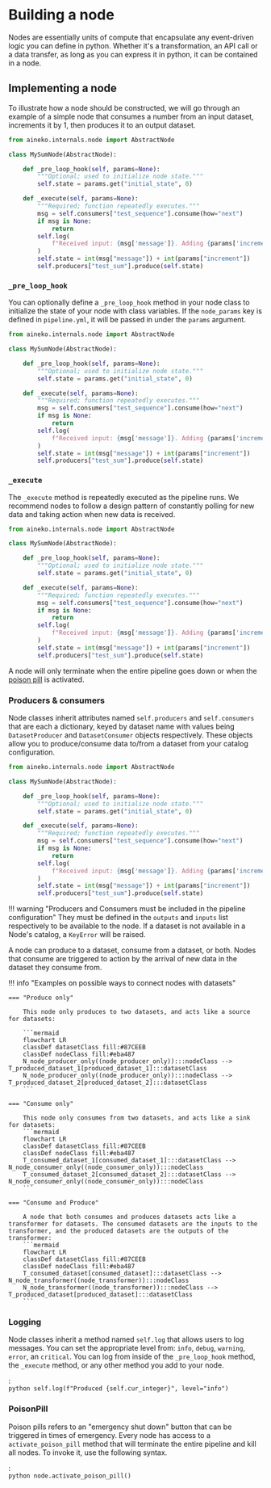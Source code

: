 # Building a node

Nodes are essentially units of compute that encapsulate any event-driven logic you can define in python. Whether it's a transformation, an API call or a data transfer, as long as you can express it in python, it can be contained in a node.

## Implementing a node

To illustrate how a node should be constructed, we will go through an example of a simple node that consumes a number from an input dataset, increments it by 1, then produces it to an output dataset.

```python title="sum_node.py"
from aineko.internals.node import AbstractNode

class MySumNode(AbstractNode):

    def _pre_loop_hook(self, params=None):
        """Optional; used to initialize node state."""
        self.state = params.get("initial_state", 0)

    def _execute(self, params=None):
        """Required; function repeatedly executes."""
        msg = self.consumers["test_sequence"].consume(how="next")
        if msg is None:
            return
        self.log(
            f"Received input: {msg['message']}. Adding {params['increment']}..."
        )
        self.state = int(msg["message"]) + int(params["increment"])
        self.producers["test_sum"].produce(self.state)
```

### `_pre_loop_hook`

You can optionally define a `_pre_loop_hook` method in your node class to initialize the state of your node with class variables. If the `node_params` key is defined in `pipeline.yml`, it will be passed in under the `params` argument.

```python title="sum_node.py" hl_lines="5-7"
from aineko.internals.node import AbstractNode

class MySumNode(AbstractNode):

    def _pre_loop_hook(self, params=None):
        """Optional; used to initialize node state."""
        self.state = params.get("initial_state", 0)

    def _execute(self, params=None):
        """Required; function repeatedly executes."""
        msg = self.consumers["test_sequence"].consume(how="next")
        if msg is None:
            return
        self.log(
            f"Received input: {msg['message']}. Adding {params['increment']}..."
        )
        self.state = int(msg["message"]) + int(params["increment"])
        self.producers["test_sum"].produce(self.state)
```

### `_execute`

The `_execute` method is repeatedly executed as the pipeline runs. We recommend nodes to follow a design pattern of constantly polling for new data and taking action when new data is received.

```python title="sum_node.py" hl_lines="9-18"
from aineko.internals.node import AbstractNode

class MySumNode(AbstractNode):

    def _pre_loop_hook(self, params=None):
        """Optional; used to initialize node state."""
        self.state = params.get("initial_state", 0)

    def _execute(self, params=None):
        """Required; function repeatedly executes."""
        msg = self.consumers["test_sequence"].consume(how="next")
        if msg is None:
            return
        self.log(
            f"Received input: {msg['message']}. Adding {params['increment']}..."
        )
        self.state = int(msg["message"]) + int(params["increment"])
        self.producers["test_sum"].produce(self.state)
```

A node will only terminate when the entire pipeline goes down or when the [poison pill](#poison-pill) is activated. 


### Producers & consumers

Node classes inherit attributes named `self.producers` and `self.consumers` that are each a dictionary, keyed by dataset name with values being `DatasetProducer` and `DatasetConsumer` objects respectively. These objects allow you to produce/consume data to/from a dataset from your catalog configuration.

```python title="sum_node.py" hl_lines="11 18"
from aineko.internals.node import AbstractNode

class MySumNode(AbstractNode):

    def _pre_loop_hook(self, params=None):
        """Optional; used to initialize node state."""
        self.state = params.get("initial_state", 0)

    def _execute(self, params=None):
        """Required; function repeatedly executes."""
        msg = self.consumers["test_sequence"].consume(how="next")
        if msg is None:
            return
        self.log(
            f"Received input: {msg['message']}. Adding {params['increment']}..."
        )
        self.state = int(msg["message"]) + int(params["increment"])
        self.producers["test_sum"].produce(self.state)
```

!!! warning "Producers and Consumers must be included in the pipeline configuration"
    They must be defined in the `outputs` and `inputs` list respectively to be available to the node. If a dataset is not available in a Node's catalog, a `KeyError` will be raised.

A node can produce to a dataset, consume from a dataset, or both. Nodes that consume are triggered to action by the arrival of new data in the dataset they consume from.

!!! info "Examples on possible ways to connect nodes with datasets"

    === "Produce only"

        This node only produces to two datasets, and acts like a source for datasets:

        ```mermaid
        flowchart LR
        classDef datasetClass fill:#87CEEB
        classDef nodeClass fill:#eba487
        N_node_producer_only((node_producer_only)):::nodeClass -->  T_produced_dataset_1[produced_dataset_1]:::datasetClass
        N_node_producer_only((node_producer_only)):::nodeClass -->  T_produced_dataset_2[produced_dataset_2]:::datasetClass
        ```

    === "Consume only"

        This node only consumes from two datasets, and acts like a sink for datasets:
        ```mermaid
        flowchart LR
        classDef datasetClass fill:#87CEEB
        classDef nodeClass fill:#eba487
        T_consumed_dataset_1[consumed_dataset_1]:::datasetClass -->  N_node_consumer_only((node_consumer_only)):::nodeClass
        T_consumed_dataset_2[consumed_dataset_2]:::datasetClass -->  N_node_consumer_only((node_consumer_only)):::nodeClass
        ```

    === "Consume and Produce"

        A node that both consumes and produces datasets acts like a transformer for datasets. The consumed datasets are the inputs to the transformer, and the produced datasets are the outputs of the transformer:
        ```mermaid
        flowchart LR
        classDef datasetClass fill:#87CEEB
        classDef nodeClass fill:#eba487
        T_consumed_dataset[consumed_dataset]:::datasetClass -->  N_node_transformer((node_transformer)):::nodeClass
        N_node_transformer((node_transformer)):::nodeClass -->  T_produced_dataset[produced_dataset]:::datasetClass
        ```

### Logging

Node classes inherit a method named `self.log` that allows users to log messages. You can set the appropriate level from: `info`, `debug`, `warning`, `error`, an `critical`. You can log from inside of the `_pre_loop_hook` method, the `_execute` method, or any other method you add to your node.

:   
    ```python
    self.log(f"Produced {self.cur_integer}", level="info")
    ```


### PoisonPill

Poison pills refers to an "emergency shut down" button that can be triggered in times of emergency. Every node has access to a `activate_poison_pill` method that will terminate the entire pipeline and kill all nodes. To invoke it, use the following syntax.

:   
    ```python
    node.activate_poison_pill()
    ```